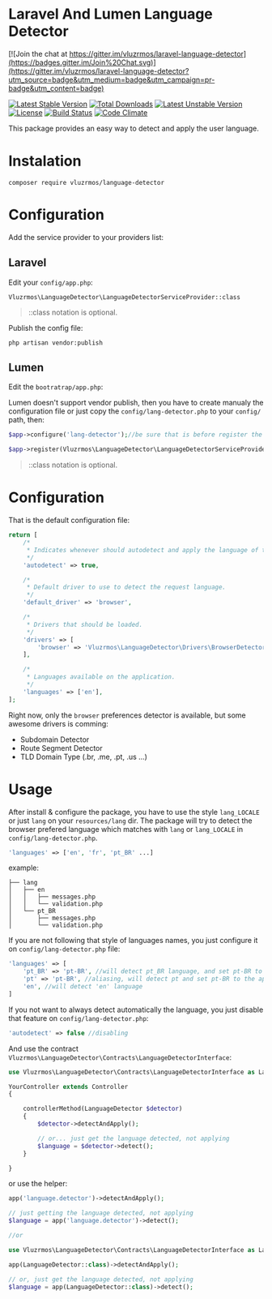 # Laravel And Lumen Language Detector

[![Join the chat at https://gitter.im/vluzrmos/laravel-language-detector](https://badges.gitter.im/Join%20Chat.svg)](https://gitter.im/vluzrmos/laravel-language-detector?utm_source=badge&utm_medium=badge&utm_campaign=pr-badge&utm_content=badge)

[![Latest Stable Version](https://poser.pugx.org/vluzrmos/language-detector/v/stable)](https://packagist.org/packages/vluzrmos/language-detector) [![Total Downloads](https://poser.pugx.org/vluzrmos/language-detector/downloads)](https://packagist.org/packages/vluzrmos/language-detector) [![Latest Unstable Version](https://poser.pugx.org/vluzrmos/language-detector/v/unstable)](https://packagist.org/packages/vluzrmos/language-detector) [![License](https://poser.pugx.org/vluzrmos/language-detector/license)](https://packagist.org/packages/vluzrmos/language-detector) [![Build Status](https://travis-ci.org/vluzrmos/laravel-language-detector.svg)](https://travis-ci.org/vluzrmos/laravel-language-detector) [![Code Climate](https://codeclimate.com/github/vluzrmos/laravel-language-detector/badges/gpa.svg)](https://codeclimate.com/github/vluzrmos/laravel-language-detector)

This package provides an easy way to detect and apply the user language.

# Instalation

`composer require vluzrmos/language-detector`

# Configuration

Add the service provider to your providers list:

## Laravel

Edit your `config/app.php`:

```
Vluzrmos\LanguageDetector\LanguageDetectorServiceProvider::class
```
> ::class notation is optional.

Publish the config file:

```
php artisan vendor:publish
```

## Lumen

Edit the `bootratrap/app.php`:

Lumen doesn't support vendor publish, then you have to create manualy the configuration file or
just copy the `config/lang-detector.php` to your `config/` path, then:

```php
$app->configure('lang-detector');//be sure that is before register the package

$app->register(Vluzrmos\LanguageDetector\LanguageDetectorServiceProvider::class);
```
> ::class notation is optional.

# Configuration
That is the default configuration file:

```php
return [
    /*
     * Indicates whenever should autodetect and apply the language of the request.
     */
    'autodetect' => true,

    /*
     * Default driver to use to detect the request language.
     */
    'default_driver' => 'browser',

    /*
     * Drivers that should be loaded.
     */
    'drivers' => [
        'browser' => 'Vluzrmos\LanguageDetector\Drivers\BrowserDetectorDriver',
    ],

    /*
     * Languages available on the application.
     */
    'languages' => ['en'],
];
```

Right now, only the `browser` preferences detector is available, but some awesome drivers is comming:

- Subdomain Detector
- Route Segment Detector
- TLD Domain Type (.br, .me, .pt, .us ...) 

# Usage

After install & configure the package, you have to use the style `lang_LOCALE` or just `lang` on your `resources/lang` dir.
The package will try to detect the browser prefered language which matches with `lang` or `lang_LOCALE` in `config/lang-detector.php`.

```php
'languages' => ['en', 'fr', 'pt_BR' ...] 
```
example:

```
├── lang
│   ├── en
│   │   ├── messages.php
│   │   └── validation.php
│   └── pt_BR
│       ├── messages.php
│       └── validation.php
```

If you are not following that style of languages names, you just configure it on `config/lang-detector.php` file:

```php
'languages' => [
    'pt_BR' => 'pt-BR', //will detect pt_BR language, and set pt-BR to the application,
    'pt' => 'pt-BR', //aliasing, will detect pt and set pt-BR to the application
    'en', //will detect 'en' language
]
```

If you not want to always detect automatically the language, you just disable that feature on `config/lang-detector.php`:

```php
'autodetect' => false //disabling
```

And use the contract `Vluzrmos\LanguageDetector\Contracts\LanguageDetectorInterface`:

```php
use Vluzrmos\LanguageDetector\Contracts\LanguageDetectorInterface as LanguageDetector;

YourController extends Controller
{

    controllerMethod(LanguageDetector $detector)
    {
        $detector->detectAndApply();

        // or... just get the language detected, not applying
        $language = $detector->detect();
    }

}
```

or use the helper:

```php
app('language.detector')->detectAndApply();

// just getting the language detected, not applying
$language = app('language.detector')->detect();

//or

use Vluzrmos\LanguageDetector\Contracts\LanguageDetectorInterface as LanguageDetector;

app(LanguageDetector::class)->detectAndApply();

// or, just get the language detected, not applying
$language = app(LanguageDetector::class)->detect();
```




